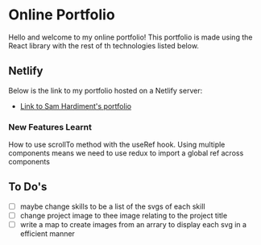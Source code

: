 # Online Portfolio

Hello and welcome to my online portfolio! This portfolio is made using the React library with the rest of th technologies listed below.

## Netlify

Below is the link to my portfolio hosted on a Netlify server:

- [Link to Sam Hardiment's portfolio](https://samghardiment.netlify.app/)

### New Features Learnt

How to use scrollTo method with the useRef hook. Using multiple components means we need to use redux to import a global ref across components

## To Do's

- [ ] maybe change skills to be a list of the svgs of each skill
- [ ] change project image to thee image relating to the project title
- [ ] write a map to create images from an arrary to display each svg in a efficient manner
